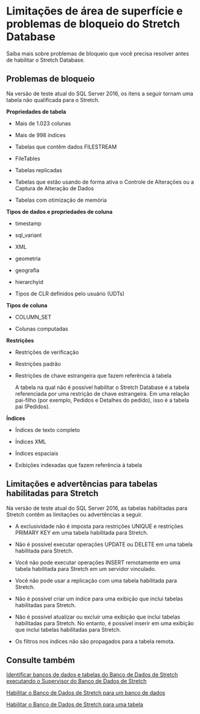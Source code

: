 <properties
	pageTitle="Limitações de área de superfície e problemas de bloqueio do Stretch Database | Microsoft Azure"
	description="Saiba mais sobre problemas de bloqueio que você precisa resolver antes de habilitar o Stretch Database."
	services="sql-server-stretch-database"
	documentationCenter=""
	authors="douglaslMS"
	manager=""
	editor=""/>

<tags
	ms.service="sql-server-stretch-database"
	ms.workload="data-management"
	ms.tgt_pltfrm="na"
	ms.devlang="na"
	ms.topic="article"
	ms.date="02/26/2016"
	ms.author="douglasl"/>

# Limitações de área de superfície e problemas de bloqueio do Stretch Database

Saiba mais sobre problemas de bloqueio que você precisa resolver antes de habilitar o Stretch Database.

## <a name="Limitations"></a>Problemas de bloqueio
Na versão de teste atual do SQL Server 2016, os itens a seguir tornam uma tabela não qualificada para o Stretch.

**Propriedades de tabela**
-   Mais de 1.023 colunas

-   Mais de 998 índices

-   Tabelas que contêm dados FILESTREAM

-   FileTables

-   Tabelas replicadas

-   Tabelas que estão usando de forma ativa o Controle de Alterações ou a Captura de Alteração de Dados

-   Tabelas com otimização de memória

**Tipos de dados e propriedades de coluna**
-   timestamp

-   sql\_variant

-   XML

-   geometria

-   geografia

-   hierarchyid

-   Tipos de CLR definidos pelo usuário (UDTs)

**Tipos de coluna**
-   COLUMN\_SET

-   Colunas computadas

**Restrições**
-   Restrições de verificação

-   Restrições padrão

-   Restrições de chave estrangeira que fazem referência à tabela

    A tabela na qual não é possível habilitar o Stretch Database é a tabela referenciada por uma restrição de chave estrangeira. Em uma relação pai-filho (por exemplo, Pedidos e Detalhes do pedido), isso é a tabela pai (Pedidos).

**Índices**
-   Índices de texto completo

-   Índices XML

-   Índices espaciais

-   Exibições indexadas que fazem referência à tabela

## <a name="Caveats"></a>Limitações e advertências para tabelas habilitadas para Stretch
Na versão de teste atual do SQL Server 2016, as tabelas habilitadas para Stretch contêm as limitações ou advertências a seguir.

-   A exclusividade não é imposta para restrições UNIQUE e restrições PRIMARY KEY em uma tabela habilitada para Stretch.

-   Não é possível executar operações UPDATE ou DELETE em uma tabela habilitada para Stretch.

-   Você não pode executar operações INSERT remotamente em uma tabela habilitada para Stretch em um servidor vinculado.

-   Você não pode usar a replicação com uma tabela habilitada para Stretch.

-   Não é possível criar um índice para uma exibição que inclui tabelas habilitadas para Stretch.

-   Não é possível atualizar ou excluir uma exibição que inclui tabelas habilitadas para Stretch. No entanto, é possível inserir em uma exibição que inclui tabelas habilitadas para Stretch.

-   Os filtros nos índices não são propagados para a tabela remota.

## Consulte também

[Identificar bancos de dados e tabelas do Banco de Dados de Stretch executando o Supervisor do Banco de Dados de Stretch](sql-server-stretch-database-identify-databases.md)

[Habilitar o Banco de Dados de Stretch para um banco de dados](sql-server-stretch-database-enable-database.md)

[Habilitar o Banco de Dados de Stretch para uma tabela](sql-server-stretch-database-enable-table.md)

<!---HONumber=AcomDC_0323_2016-->
